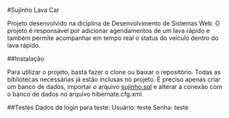 #Sujinho Lava Car

Projeto desenvolvido na diciplina de Desenvolvimento de Sistemas Web.
O projeto é responsável por adicionar agendamentos de um lava rápido e também permite acompanhar em tempo real o status do veículo dentro do lava rápido.

##Instalação

Para utilizar o projeto, basta fazer o clone ou baixar o repositório. Todas as bibliotecas necessárias já estão inclusas no projeto.
É preciso apenas criar um banco de dados, importar o arquivo [sujinho.sql](https://github.com/milanezlucas/sujinho/blob/master/sujinho.sql) e alterar a conexão com o banco de dados no arquivo hibernate.cfg.xml.

##Testes
Dados de login para teste:
Usuário: teste
Senha: teste


